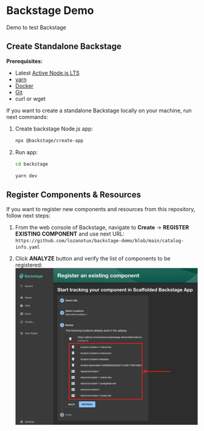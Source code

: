 # Backstage Demo

Demo to test Backstage

## Create Standalone Backstage

**Prerequisites:**
* Latest [Active Node.js LTS](https://nodejs.org/en/about/previous-releases)
* [yarn](https://classic.yarnpkg.com/en/docs/install)
* [Docker](https://docs.docker.com/engine/install/)
* [Git](https://github.com/git-guides/install-git)
* curl or wget

If you want to create a standalone Backstage locally on your machine, run next commands:

1. Create backstage Node.js app:

    ```bash
    npx @backstage/create-app
    ```

2. Run app:

    ```bash
    cd backstage
    ```

    ```bash
    yarn dev
    ```

## Register Components & Resources

If you want to register new components and resources from this repository, follow next steps:

1. From the web console of Backstage, navigate to **Create** → **REGISTER EXISTING COMPONENT** and use next URL: `https://github.com/lozanotux/backstage-demo/blob/main/catalog-info.yaml`

2. Click **ANALYZE** button and verify the list of components to be registered:
    ![list of components after click ANALYZE button](./media/list-of-components.png)